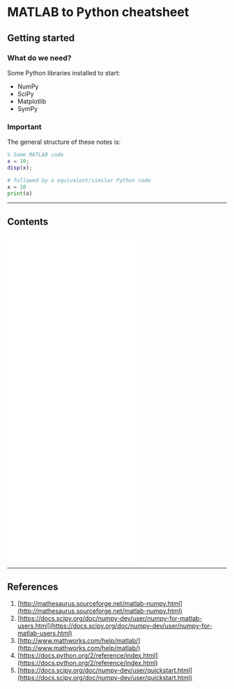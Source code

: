 # MATLAB to Python cheatsheet

## Getting started

### What do we need?

Some Python libraries installed to start:

* NumPy
* SciPy
* Matplotlib
* SymPy

### Important

The general structure of these notes is:

```matlab
% Some MATLAB code
x = 10;
disp(x);
```

```python
# followed by a equivalent/similar Python code
x = 10
print(x)
```

---

## Contents

![Language Fundamentals](src/fundamentals.md)
![Matrices](src/matrices.md)
![Plotting](src/plotting.md)
![Object Oriented Programming](src/oop.md)
![Graphical User Interfaces](src/gui.md)

---

## References

1. [http://mathesaurus.sourceforge.net/matlab-numpy.html](http://mathesaurus.sourceforge.net/matlab-numpy.html)
2. [https://docs.scipy.org/doc/numpy-dev/user/numpy-for-matlab-users.html](https://docs.scipy.org/doc/numpy-dev/user/numpy-for-matlab-users.html)
2. [http://www.mathworks.com/help/matlab/](http://www.mathworks.com/help/matlab/)
3. [https://docs.python.org/2/reference/index.html](https://docs.python.org/2/reference/index.html)
4. [https://docs.scipy.org/doc/numpy-dev/user/quickstart.html](https://docs.scipy.org/doc/numpy-dev/user/quickstart.html)